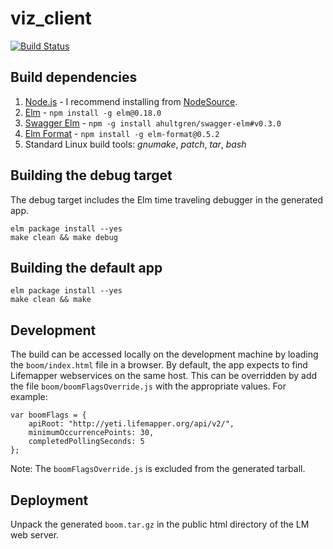 # viz_client

[![Build Status](https://travis-ci.org/lifemapper/rutabaga.svg?branch=master)](https://travis-ci.org/lifemapper/rutabaga)

## Build dependencies

1. [Node.js](http://nodejs.org) - I recommend installing from [NodeSource](https://github.com/nodesource/distributions).
1. [Elm](http://elm-lang.org/) - `npm install -g elm@0.18.0`
1. [Swagger Elm](https://github.com/ahultgren/swagger-elm) - `npm -g install ahultgren/swagger-elm#v0.3.0`
1. [Elm Format](https://github.com/avh4/elm-format) - `npm install -g elm-format@0.5.2`
1. Standard Linux build tools: *gnumake*, *patch*, *tar*, *bash*

## Building the debug target

The debug target includes the Elm time traveling debugger in the
generated app.

```
elm package install --yes
make clean && make debug
```

## Building the default app

```
elm package install --yes
make clean && make
```

## Development

The build can be accessed locally on the development machine by
loading the `boom/index.html` file in a browser. By default, the app
expects to find Lifemapper webservices on the same host. This can be
overridden by add the file `boom/boomFlagsOverride.js` with the
appropriate values. For example:

```
var boomFlags = {
    apiRoot: "http://yeti.lifemapper.org/api/v2/",
    minimumOccurrencePoints: 30,
    completedPollingSeconds: 5
};
```

Note: The `boomFlagsOverride.js` is excluded from the generated
tarball.


## Deployment

Unpack the generated `boom.tar.gz` in the public html directory of the
LM web server.
